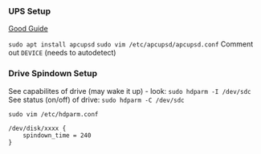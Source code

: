 ### UPS Setup

[Good Guide](https://opensource.com/article/21/12/linux-apcupsd)

`sudo apt install apcupsd`
`sudo vim /etc/apcupsd/apcupsd.conf`
Comment out `DEVICE` (needs to autodetect)

### Drive Spindown Setup

See capabilites of drive (may wake it up) - look: `sudo hdparm -I /dev/sdc` 
See status (on/off) of drive: `sudo hdparm -C /dev/sdc`

`sudo vim /etc/hdparm.conf`

```
/dev/disk/xxxx {
    spindown_time = 240
}
```